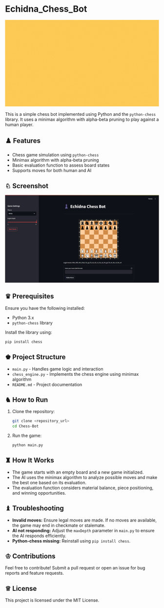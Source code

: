 # Echidna_Chess_Bot

![Cover Photo](CoverPhoto.gif)




This is a simple chess bot implemented using Python and the `python-chess` library. It uses a minimax algorithm with alpha-beta pruning to play against a human player.

## ♟️ Features
- Chess game simulation using `python-chess`
- Minimax algorithm with alpha-beta pruning
- Basic evaluation function to assess board states
- Supports moves for both human and AI

## ♘ Screenshot
![Chess Bot](ChessBot.png)


## ♛ Prerequisites
Ensure you have the following installed:
- Python 3.x
- `python-chess` library

Install the library using:
```bash
pip install chess
```

## ♚ Project Structure
- `main.py` - Handles game logic and interaction
- `chess_engine.py` - Implements the chess engine using minimax algorithm
- `README.md` - Project documentation

## ♞ How to Run
1. Clone the repository:
    ```bash
    git clone <repository_url>
    cd Chess-Bot
    ```
2. Run the game:
    ```bash
    python main.py
    ```

## ♜ How It Works
- The game starts with an empty board and a new game initialized.
- The AI uses the minimax algorithm to analyze possible moves and make the best one based on its evaluation.
- The evaluation function considers material balance, piece positioning, and winning opportunities.

## ♝ Troubleshooting
- **Invalid moves:** Ensure legal moves are made. If no moves are available, the game may end in checkmate or stalemate.
- **AI not responding:** Adjust the `maxDepth` parameter in `main.py` to ensure the AI responds efficiently.
- **Python-chess missing:** Reinstall using `pip install chess`.

## ♔ Contributions
Feel free to contribute! Submit a pull request or open an issue for bug reports and feature requests.

## ♕ License
This project is licensed under the MIT License.

